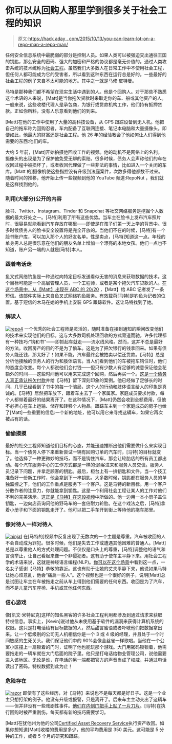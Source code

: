 # 你可以从回购人那里学到很多关于社会工程的知识

> 原文:[https://hack aday . com/2015/10/13/you-can-learn-lot-on-a-repo-man-a-repo-man/](https://hackaday.com/2015/10/13/you-can-learn-a-lot-about-social-engineering-from-a-repo-man/)

任何安全信息系统中最脆弱的部分是控制人员。如果人类可以被强迫交出通往王国的钥匙，那么安全的密码、强大的加密和严格的协议都是毫无价值的。通过人类攻击系统的技术统称为[社会工程](https://en.wikipedia.org/wiki/Social_engineering_(security))。虽然我们大多数人在日常工作中不使用社会工程，但任何人都可能成为它的受害者，所以看到这种东西在运行总是好的。一些最好的社会工程的例子来自不太可能的地方。其中之一就是马修·皮特曼。

马特是那种我们都不希望在现实生活中遇到的人。他是个回购人。对于那些不熟悉这个术语的人来说，[Matt]是当你拖欠贷款时来取走你的车、船或其他资产的人。一般来说，这些收楼代理人是承包商，为银行或贷款机构工作，他们持有抵押贷款。正如你所料，没有人乐意看到他们的到来。

[Matt]在他的工作中使用了大量的高科技设备，从 GPS 跟踪设备到无人机。他把自己的拖车称为回购忍者，车内配备了互联网连接、笔记本电脑和大量摄像头。即便如此，他最大的财富还是社会工程。他 26 年的经验教会了他如何让人们得到他需要的东西:他们的车。

大约 5 年前，[Matt]开始拍摄他回收工作的视频。他的动机不是网络上的名利。摄像头的出现是为了保护他免受无聊的索赔。很多时候，债务人会声称他们的车在收回过程中被损坏了，或者收回代理做了一些非法的事情，比如进入一个关闭的车库。[Matt 的]摄像机使这些指控没有升级到法庭案件，次数多得他都数不过来。随着时间的推移，他开始上传一些视频到他的 YouTube 频道:RepoNut ，我们就是这样找到他的。

### 利用(大部分)公开的内容

脸书、Twitter、Instagram、Tinder 和 Snapchat 等社交网络服务是挖掘个人数据的最大好处之一。[马特]利用了所有这些优势。当车主在脸书上发布汽车照片时，很容易就能看到汽车存放在哪里——即使是在孩子们第一天上学的背景中。很多时候债务人的脸书安全设置将是完全开放的。当他们不在的时候，[马特]有一个脸书账户库，可以加入那个人的好友名单。性是卖点，[马特]知道这一点。年轻的单身男人总是很乐意在他们的朋友名单上增加一个漂亮的本地女孩。他们一点也不知道，账户另一端的人就是[马特]本人。

### 跟着电话走

鱼叉式网络钓鱼是一种通过向特定目标发送看似无害的消息来获取数据的技术。这个目标可能是一个高层管理人员，一个工程师，或者是某个拖欠汽车贷款的人。[在这个场景中，从【Matt】出现在 ABC 的 20/20](https://www.youtube.com/watch?v=fVpfLV1Hhqk&t=141) ，【Matt】给 ABC 记者发了一条短信。该邮件实际上来自鱼叉式网络钓鱼服务。有效载荷[马特]是钓鱼为记者的位置。基于短信的木马在她的手机上安装 GPS 跟踪软件。这让马特找到了她。

### 解读人

[![repo4](../Images/dd9117ae3951a9fffb6848e54725aff4.png)](https://www.youtube.com/watch?v=y77YDrjJEkg&t=1028) 一个优秀的社会工程师是灵活的，随时准备在接到通知的瞬间改变他们的技术来实现他们的目标。这与大多数司机处理回收的方式背道而驰。许多代理都有一种技巧:“钩和书”——即抓起车就走——流水线风格。然而，这并不总是最好的方法。收回房产的目的不是为了偷车。这是为了把欠银行的钱拿回来。如果有债务人能还钱，那太好了！如果不能，汽车最终会被拍卖以偿还贷款。【马特】总是分析他接触的债务人的行为和肢体语言。当人们看到他们的车被拖车钩住时，他们的态度会改变。每个人都说他们会付钱——但只有少数人有足够的诚意保证他会花额外的时间——这些时间他可以用来完成这个回购，然后再买一个。[这是一个债务人真正承认拖欠付款](https://www.youtube.com/watch?v=y77YDrjJEkg&t=1028)并给【马特】留下深刻印象的案例。他已经做了足够长的时间，几乎已经看到了书中的每一个骗局，这个人的行动和肢体语言给人的印象是真诚的。【马特】居然把车放下，跟着车主去了一个家属家。家庭成员要求付款，每个人都带着最好的结果离开了。在这种情况下，[Matt]仍然会收到全额费用，但他不必担心在车上运输、储存和转移个人物品。跟踪车主到一个家庭成员的房子也给了[Matt]一些重要的信息:一个新的地址，他可以用它来寻找这辆车，如果它再次被占有的话。

### 偷偷摸摸

最好的社交工程师知道他们目标的心态，并能迅速推断出他们需要做什么来实现目标。当一个债务人停下来重新尝试一辆有回购订单的汽车时，[马特]的目标就变了。他选择了一种更微妙的技巧，而不是钩住汽车，那会让轮胎店的所有员工都出动。每个汽车服务中心的工作方式都是一样的:顾客进来和服务人员交谈。服务人员记录下问题，并拿走顾客的钥匙。最后，柜台上有一排钥匙和文件。当一个技工准备好一份新工作时，他会拿到下一串钥匙。大多数时候，钥匙都在服务人员的单独监控之下，他们的工作重点是服务下一个客户。这是马特的新目标。用一个客户分散作者的注意力，你就能拿到钥匙。这是一个利用社会工程让某人的工作对他们不利的完美演示。[这正是【马特】在这段视频](https://www.youtube.com/watch?v=XQ__PYaP2oI&t=578)中所做的。他一边用一本小册子盖住钥匙，一边向店员询问他的野马车的一套倍耐力轮胎。在这个戏法之后，[马特]拿着小册子和下面的钥匙走开了。他可以把二手车开到街上等待他的拖车那里。

### 像对待人一样对待人

[![ninja1](../Images/99d41482b865d2e1e63412912cb49c15.png)](https://www.youtube.com/watch?v=m2K-8je5VxQ&t=461) 在[马特的]视频中反复出现了无数次的一个主题是尊重。汽车被收回的人不会自动成为罪犯。很多时候，他们是失去工作或遭遇其他困难的普通人。[Matt]总是以尊重他人的方式处理问题。不仅仅是口头上的尊重，[马特]调整他的语气和言谈举止，让自己看起来像一个非侵犯者。这有助于使车主平静下来。用社会工程学的术语来说，这就是神经语言编程(NLP)。[你可以在这个场景](https://www.youtube.com/watch?v=m2K-8je5VxQ&t=461)中看到这一点，一名女子感谢【马特】恭敬的靠近。这也有助于让她的丈夫平静下来，他说如果马特让她心烦意乱，他会“痛扁一些人”。这个视频也是一个很好的例子，说明[Matt]总是试图让车主在车被拖走之前从车上得到他们需要的任何东西。收回是为了汽车，而不是儿童汽车座椅、手机或其他任何东西。

### 信心游戏

像[凯文·米特尼克]这样的知名黑客的许多社会工程利用都涉及到通过请求来获取特权信息。事实上，[Kevin]说过他从未使用基于软件的漏洞来获得计算机系统的权限。这只是打电话给有目标数据的人，然后甜言蜜语或者吓唬他们把数据拿出来。让一个低级别的公司无人机相信你是一个 3 或 4 级的经理，并且处于一个时间敏感的生死关头。我们保证他们中的 90%会像金丝雀一样歌唱。当他在一个公寓小区撞上一扇锁着的门时，证明了他也能玩那个游戏。大门用密码锁锁着，他需要拖走的一辆车就在大门后面的院子里。他只是打电话给物业管理公司，说他需要进入该地区。无论是谁，在电话的另一端都把官方的声音当成了权威，并通过电话读出了密码。特权数据到此为止！

### 危险存在

[![razor](../Images/3d48244396a02269768635c880ca218a.png)](https://www.youtube.com/watch?v=K6clXJ2AykQ&t=1156) 即使有了这些经历，对【马特】来说也不是每天都是好日子。这是一个业主只想打架的例子。他没有升级或报警，只是离开了。后来车主主动交出了这辆车——但并非没有一些戏剧性事件。[他们在内侧门把手上贴了一片刀片](https://www.youtube.com/watch?v=K6clXJ2AykQ&t=1156)。[马特]在执行回购时被严重割伤。每天都有新的技巧需要学习。

[Matt]在犹他州为他的公司[Certified Asset Recovery Service](http://www.carsofutah.com/)执行资产收回。如果你想知道[Matt]收楼的费用是多少，他的平均费用是 350 美元。这可能是 5 分钟的工作，或者 5 个月的研究和跟踪。